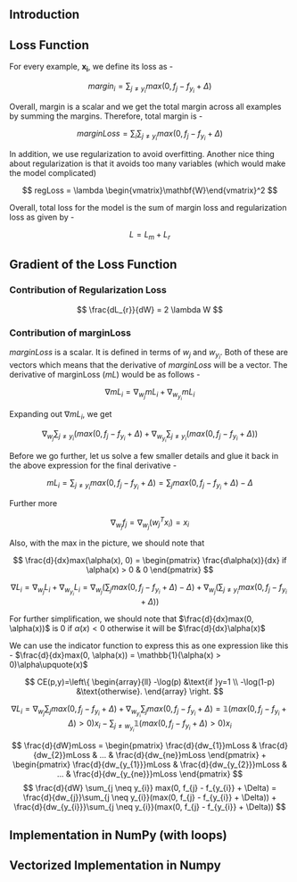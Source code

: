 

## Introduction

## Loss Function

For every example, $\mathbf{x_{i}}$, we define its loss as -

$$
margin_{i} = \sum_{j \neq y_{i}} max(0, f_{j} - f_{y_{i}} + \Delta)
$$

Overall, margin is a scalar and we get the total margin across all examples by summing the margins. Therefore, total margin is -

$$
marginLoss = \sum_{i} \sum_{j \neq y_{i}} max(0, f_{j} - f_{y_{i}} + \Delta)
$$

In addition, we use regularization to avoid overfitting. Another nice thing about regularization is that it avoids too many variables (which would make the model complicated)

$$
regLoss = \lambda \begin{vmatrix}\mathbf{W}\end{vmatrix}^2
$$

Overall, total loss for the model is the sum of margin loss and regularization loss as given by -

$$
L = L_{m} + L_{r}
$$

## Gradient of the Loss Function

### Contribution of Regularization Loss

$$
\frac{dL_{r}}{dW} = 2 \lambda W
$$

### Contribution of marginLoss

$marginLoss$ is a scalar. It is defined in terms of $w_{j}$ and $w_{y_{i}}$. Both of these are vectors which means that the derivative of $marginLoss$ will be a vector. The derivative of marginLoss ($mL$) would be as follows -

$$
\nabla mL_{i} = \nabla_{w_{j}} mL_{i} + \nabla_{w_{y_{i}}} mL_{i}
$$

Expanding out $\nabla mL_{i}$, we get

$$
\nabla_{w_{j}}\sum_{j \neq y_{i}}(max(0, f_{j} - f_{y_{i}} + \Delta) + \nabla_{w_{y_{i}}}\sum_{j \neq y_{i}}(max(0, f_{j} - f_{y_{i}} + \Delta))
$$

Before we go further, let us solve a few smaller details and glue it back in the above expression for the final derivative -

$$
mL_{i} = \sum_{j \neq y_{i}} max(0, f_{j} - f_{y_{i}} + \Delta) = \sum_{j} max(0, f_{j} - f_{y_{i}} + \Delta) - \Delta
$$

Further more

$$
\nabla_{w_{j}}f_{j} = \nabla_{w_{j}}(w_{j}^Tx_{i}) = x_{i}
$$

Also, with the max in the picture, we should note that

$$
\frac{d}{dx}max(\alpha(x), 0) = \begin{pmatrix} \frac{d\alpha(x)}{dx} if \alpha(x) > 0 & 0 \end{pmatrix}
$$

$$
\nabla L_{i} = \nabla_{w_{j}}L_{i} + \nabla_{w_{y_{i}}}L_{i} = \nabla_{w_{j}}(\sum_{j}max(0, f_{j} - f_{y_{i}} + \Delta) - \Delta) + \nabla_{w_{j}}(\sum_{j \neq y_{i}}max(0, f_{j} - f_{y_{i}} + \Delta))
$$

For further simplification, we should note that $\frac{d}{dx}max(0, \alpha(x))$ is $0$ if $\alpha(x) < 0$ otherwise it will be $\frac{d}{dx}\alpha(x)$

We can use the indicator function to express this as one expression like this - $\frac{d}{dx}max(0, \alpha(x)) = \mathbb{1}(\alpha(x) > 0)\alpha\upquote(x)$

$$
CE(p,y)=\left\{
\begin{array}{ll}
-\log(p) &\text{if }y=1 \\ 
-\log(1-p) &\text{otherwise}.
\end{array} 
\right.
$$

$$
\nabla L_{i} = \nabla_{w_{j}}\sum_{j}max(0, f_{j} - f_{y_{i}} + \Delta) + \nabla_{w_{y_{i}}}\sum_{j}max(0, f_{j} - f_{y_{i}} + \Delta) = \mathbb{1}(max(0, f_{j} - f_{y_{i}} + \Delta) > 0) x_{i} - \sum_{j \neq w_{y_{i}}}\mathbb{1}(max(0, f_{j} - f_{y_{i}} + \Delta) > 0)x_{i}
$$

$$
\frac{d}{dW}mLoss = \begin{pmatrix} \frac{d}{dw_{1}}mLoss & \frac{d}{dw_{2}}mLoss & ... & \frac{d}{dw_{ne}}mLoss \end{pmatrix} + \begin{pmatrix} \frac{d}{dw_{y_{1}}}mLoss & \frac{d}{dw_{y_{2}}}mLoss & ... & \frac{d}{dw_{y_{ne}}}mLoss \end{pmatrix}
$$
$$
\frac{d}{dW} \sum_{j \neq y_{i}} max(0, f_{j} - f_{y_{i}} + \Delta) = \frac{d}{dw_{j}}\sum_{j \neq y_{i}}(max(0, f_{j} - f_{y_{i}} + \Delta)) + \frac{d}{dw_{y_{i}}}\sum_{j \neq y_{i}}(max(0, f_{j} - f_{y_{i}} + \Delta))
$$



## Implementation in NumPy (with loops)

## Vectorized Implementation in Numpy
